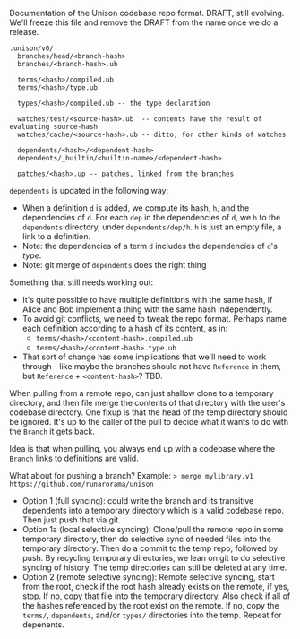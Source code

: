 Documentation of the Unison codebase repo format. DRAFT, still evolving. We'll freeze this file and remove the DRAFT from the name once we do a release.

```
.unison/v0/
  branches/head/<branch-hash>
  branches/<branch-hash>.ub

  terms/<hash>/compiled.ub
  terms/<hash>/type.ub

  types/<hash>/compiled.ub -- the type declaration

  watches/test/<source-hash>.ub  -- contents have the result of evaluating source-hash
  watches/cache/<source-hash>.ub -- ditto, for other kinds of watches

  dependents/<hash>/<dependent-hash> 
  dependents/_builtin/<builtin-name>/<dependent-hash>

  patches/<hash>.up -- patches, linked from the branches
```

`dependents` is updated in the following way:

* When a definition `d` is added, we compute its hash, `h`, and the dependencies of `d`. For each `dep` in the dependencies of `d`, we `h` to the `dependents` directory, under `dependents/dep/h`. `h` is just an empty file, a link to a definition.
* Note: the dependencies of a term `d` includes the dependencies of `d`'s _type_.
* Note: git merge of `dependents` does the right thing

Something that still needs working out:

* It's quite possible to have multiple definitions with the same hash, if Alice and Bob implement a thing with the same hash independently.
* To avoid git conflicts, we need to tweak the repo format. Perhaps name each definition according to a hash of its content, as in:
  * `terms/<hash>/<content-hash>.compiled.ub`
  * `terms/<hash>/<content-hash>.type.ub`
* That sort of change has some implications that we'll need to work through - like maybe the branches should not have `Reference` in them, but `Reference` + `<content-hash>`? TBD.

When pulling from a remote repo, can just shallow clone to a temporary directory, and then file merge the contents of that directory with the user's codebase directory. One fixup is that the head of the temp directory should be ignored. It's up to the caller of the pull to decide what it wants to do with the `Branch` it gets back.

Idea is that when pulling, you always end up with a codebase where the `Branch` links to definitions are valid.

What about for pushing a branch? Example: `> merge mylibrary.v1 https://github.com/runarorama/unison`

* Option 1 (full syncing): could write the branch and its transitive dependents into a temporary directory which is a valid codebase repo. Then just push that via git.
* Option 1a (local selective syncing): Clone/pull the remote repo in some temporary directory, then do selective sync of needed files into the temporary directory. Then do a commit to the temp repo, followed by push. By recycling temporary directories, we lean on git to do selective syncing of history. The temp directories can still be deleted at any time.
* Option 2 (remote selective syncing): Remote selective syncing, start from the root, check if the root hash already exists on the remote, if yes, stop. If no, copy that file into the temporary directory. Also check if all of the hashes referenced by the root exist on the remote. If no, copy the `terms/`, `dependents`, and/or `types/` directories into the temp. Repeat for depenents.
